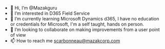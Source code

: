 - 👋 Hi, I’m @Mazakguru
- 👀 I’m interested in D365 Field Service
- 🌱 I’m currently learning Microsoft Dynamics d365, I have no education or credentials for Microsoft, I'm a self taught, hands on person. 
- 💞️ I’m looking to collaborate on making improvements from a user point of view 
- 📫 How to reach me scarbonneau@mazakcorp.com

<!---
Mazakguru/Mazakguru is a ✨ special ✨ repository because its `README.md` (this file) appears on your GitHub profile.
You can click the Preview link to take a look at your changes.
--->
